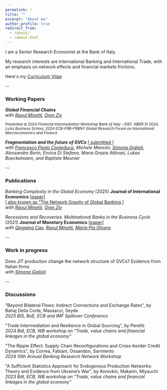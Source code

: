 ```yaml
---
permalink: /
title: ""
excerpt: "About me"
author_profile: true
redirect_from: 
  - /about/
  - /about.html
---
```



I am a Senior Research Economist at the Bank of Italy.

My research interests are International Banking and International Trade, with an emphasis on network effects and financial markets frictions. 

Here's my <a href="https://giacomo-romanini.github.io/files/CV_Romanini.pdf" target="_blank">Curriculum Vitae</a>

--

### Working Papers

***Global Financial Chains*** \
*with <a href="https://raoulminetti.weebly.com/" target="_blank">Raoul Minetti</a>, <a href="https://orenziv.org/" target="_blank">Oren Ziv</a>*

<sup>Presented at *2024 Financial Intermediation Workshop Bank of Italy – EIEF, NBER SI 2024, Luiss Business School, 2024 ECB-FRB-FRBNY Global Research Forum on International Macroeconomics and Finance* </sup>

***Fragmentation and the future of GVCs*** [<a href="https://www.bancaditalia.it/pubblicazioni/qef/2025-0932/index.html?com.dotmarketing.htmlpage.language=1" target="_blank"> submitted </a>] \
*with  <a href="https://fpconteduca.com/" target="_blank">Francesco Paolo Conteduca</a>, Michele Mancini, <a href="https://sites.google.com/carloalberto.org/simona-giglioli/home" target="_blank">Simona Giglioli</a>, Alessandro Borin, Enrica Di Stefano, Maria Grazia Attinasi, Lukas Boeckelmann, and Baptiste Meunier* 

--

### Publications

*Banking Complexity in the Global Economy* (2025) **Journal of International Economics** [<a href="https://www.sciencedirect.com/science/article/abs/pii/S002219962500011X" target="_blank">paper</a>] \
[<a href="https://www.bancaditalia.it/pubblicazioni/temi-discussione/2025/2025-1485/index.html?com.dotmarketing.htmlpage.language=1" target="_blank"> also known as "The Network Gravity of Global Banking </a>]  \
 *with <a href="https://raoulminetti.weebly.com/" target="_blank">Raoul Minetti</a>, <a href="https://orenziv.org/" target="_blank">Oren Ziv</a>* 

*Recessions and Recoveries. Multinational Banks in the Business Cycle* (2021) **Journal of Monetary Economics** [<a href="https://www.sciencedirect.com/science/article/abs/pii/S0304393220300015" target="_blank">paper</a>]  \
*with <a href="https://qingqingcao.weebly.com/" target="_blank">Qingqing Cao</a>, <a href="https://raoulminetti.weebly.com/" target="_blank">Raoul Minetti</a>, <a href="https://www.lebow.drexel.edu/people/mariaolivero" target="_blank">Maria Pia Olivero</a>* 

--

### Work in progress

Does JIT production change the network structure of GVCs? Evidence from Italian firms  \
*with <a href="https://sites.google.com/carloalberto.org/simona-giglioli/home" target="_blank">Simona Giglioli</a>* 

--

### Discussions

"Beyond Bilateral Flows: Indirect Connections and Exchange Rates", by Bahaj Della Corte, Massacci, Seyde \
_2025 BIS, BoE, ECB and IMF Spillover Conference_

"Trade Intermediation and Resilience in Global Sourcing", by Perelló \
_2024 BdI, ECB, WB workshop on "Trade, value chains and financial linkages in the global economy"_ 

"The Ripple Effect: Supply Chain Reconfigurations and Cross-border Credit Dynamics", by Correa, Fabiani, Ossandon, Sarmiento \
_2024 10th Annual Banking Research Network Workshop_

"A Sufficient Statistics Approach for Endogenous Production Networks: Theory and Evidence from Ukraine’s War", by Korovkin, Makarin, Miyauchi  \
_2023 BdI, ECB, WB workshop on "Trade, value chains and financial linkages in the global economy"_ 

